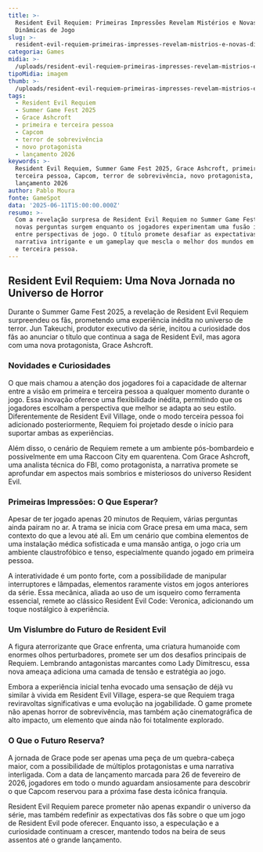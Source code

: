 ```yaml
---
title: >-
  Resident Evil Requiem: Primeiras Impressões Revelam Mistérios e Novas
  Dinâmicas de Jogo
slug: >-
  resident-evil-requiem-primeiras-impresses-revelam-mistrios-e-novas-dinmicas-de-jogo
categoria: Games
midia: >-
  /uploads/resident-evil-requiem-primeiras-impresses-revelam-mistrios-e-novas-dinmicas-de-jogo-thumb.jpg
tipoMidia: imagem
thumb: >-
  /uploads/resident-evil-requiem-primeiras-impresses-revelam-mistrios-e-novas-dinmicas-de-jogo-thumb.jpg
tags:
  - Resident Evil Requiem
  - Summer Game Fest 2025
  - Grace Ashcroft
  - primeira e terceira pessoa
  - Capcom
  - terror de sobrevivência
  - novo protagonista
  - lançamento 2026
keywords: >-
  Resident Evil Requiem, Summer Game Fest 2025, Grace Ashcroft, primeira e
  terceira pessoa, Capcom, terror de sobrevivência, novo protagonista,
  lançamento 2026
author: Pablo Moura
fonte: GameSpot
data: '2025-06-11T15:00:00.000Z'
resumo: >-
  Com a revelação surpresa de Resident Evil Requiem no Summer Game Fest 2025,
  novas perguntas surgem enquanto os jogadores experimentam uma fusão inovadora
  entre perspectivas de jogo. O título promete desafiar as expectativas com uma
  narrativa intrigante e um gameplay que mescla o melhor dos mundos em primeira
  e terceira pessoa.
---
```


## Resident Evil Requiem: Uma Nova Jornada no Universo de Horror

Durante o Summer Game Fest 2025, a revelação de Resident Evil Requiem surpreendeu os fãs, prometendo uma experiência inédita no universo de terror. Jun Takeuchi, produtor executivo da série, incitou a curiosidade dos fãs ao anunciar o título que continua a saga de Resident Evil, mas agora com uma nova protagonista, Grace Ashcroft. 

### Novidades e Curiosidades

O que mais chamou a atenção dos jogadores foi a capacidade de alternar entre a visão em primeira e terceira pessoa a qualquer momento durante o jogo. Essa inovação oferece uma flexibilidade inédita, permitindo que os jogadores escolham a perspectiva que melhor se adapta ao seu estilo. Diferentemente de Resident Evil Village, onde o modo terceira pessoa foi adicionado posteriormente, Requiem foi projetado desde o início para suportar ambas as experiências. 

Além disso, o cenário de Requiem remete a um ambiente pós-bombardeio e possivelmente em uma Raccoon City em quarentena. Com Grace Ashcroft, uma analista técnica do FBI, como protagonista, a narrativa promete se aprofundar em aspectos mais sombrios e misteriosos do universo Resident Evil.

### Primeiras Impressões: O Que Esperar?

Apesar de ter jogado apenas 20 minutos de Requiem, várias perguntas ainda pairam no ar. A trama se inicia com Grace presa em uma maca, sem contexto do que a levou até ali. Em um cenário que combina elementos de uma instalação médica sofisticada e uma mansão antiga, o jogo cria um ambiente claustrofóbico e tenso, especialmente quando jogado em primeira pessoa.

A interatividade é um ponto forte, com a possibilidade de manipular interruptores e lâmpadas, elementos raramente vistos em jogos anteriores da série. Essa mecânica, aliada ao uso de um isqueiro como ferramenta essencial, remete ao clássico Resident Evil Code: Veronica, adicionando um toque nostálgico à experiência.

### Um Vislumbre do Futuro de Resident Evil

A figura aterrorizante que Grace enfrenta, uma criatura humanoide com enormes olhos perturbadores, promete ser um dos desafios principais de Requiem. Lembrando antagonistas marcantes como Lady Dimitrescu, essa nova ameaça adiciona uma camada de tensão e estratégia ao jogo.

Embora a experiência inicial tenha evocado uma sensação de déjà vu similar à vivida em Resident Evil Village, espera-se que Requiem traga reviravoltas significativas e uma evolução na jogabilidade. O game promete não apenas horror de sobrevivência, mas também ação cinematográfica de alto impacto, um elemento que ainda não foi totalmente explorado.

### O Que o Futuro Reserva?

A jornada de Grace pode ser apenas uma peça de um quebra-cabeça maior, com a possibilidade de múltiplos protagonistas e uma narrativa interligada. Com a data de lançamento marcada para 26 de fevereiro de 2026, jogadores em todo o mundo aguardam ansiosamente para descobrir o que Capcom reservou para a próxima fase desta icônica franquia.

Resident Evil Requiem parece prometer não apenas expandir o universo da série, mas também redefinir as expectativas dos fãs sobre o que um jogo de Resident Evil pode oferecer. Enquanto isso, a especulação e a curiosidade continuam a crescer, mantendo todos na beira de seus assentos até o grande lançamento.
